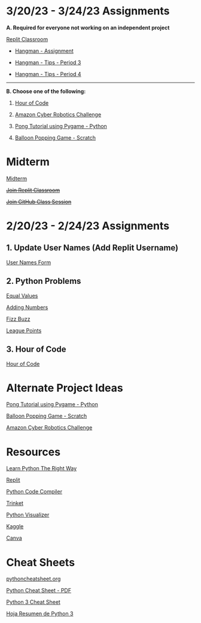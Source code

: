 
# 3/20/23 - 3/24/23 Assignments

**A. Required for everyone not working on an independent project**

[Replit Classroom](https://replit.com/teams/join/ciwokbvrowmmulyjrztgezuxhnyrnvgj-whs-spring-2023)

- [Hangman - Assignment](https://replit.com/@whs-spring-2023/Hangman-Assignment)

- [Hangman - Tips - Period 3](https://github.com/mswhitby/hangman/tree/period_3)

- [Hangman - Tips - Period 4](https://github.com/mswhitby/hangman/tree/period_4)

----
**B. Choose one of the following:**

1. [Hour of Code](https://hourofcode.com/us)

2. [Amazon Cyber Robotics Challenge](https://play.gocoderz.com/lp/warehouse/free.html?utm_source=AFE_LP&utm_medium=Free_access_link&utm_campaign=Amazon_Challenge)

3. [Pong Tutorial using Pygame - Python](https://www.101computing.net/pong-tutorial-using-pygame-getting-started/)

4. [Balloon Popping Game - Scratch](https://projects.raspberrypi.org/en/projects/balloons)


# Midterm

[Midterm](https://github.com/deandrawhitby/midterm/blob/main/readme.md)

~~[Join Replit Classroom](https://replit.com/teams/join/ciwokbvrowmmulyjrztgezuxhnyrnvgj-whs-spring-2023)~~

~~[Join GitHub Class Session](https://prod.liveshare.vsengsaas.visualstudio.com/join?E4D2EAD0033695AB7619CA5E2B8E2F9DDBE7)~~

# 2/20/23 - 2/24/23 Assignments

## 1. Update User Names (Add Replit Username)

[User Names Form](https://docs.google.com/forms/d/e/1FAIpQLSdKrsx23DLV96bvnDkqiVb9N97nX7iGnEMvVZ0ER8kXkspSWQ/viewform)

## 2. Python Problems

[Equal Values](https://github.com/mswhitby/equal_values)

[Adding Numbers](https://github.com/mswhitby/adding_numbers)

[Fizz Buzz](https://github.com/mswhitby/fizzbuzz)

[League Points](https://github.com/mswhitby/league_points)

## 3. Hour of Code

[Hour of Code](https://hourofcode.com/us)

# Alternate Project Ideas

[Pong Tutorial using Pygame - Python](https://www.101computing.net/pong-tutorial-using-pygame-getting-started/)

[Balloon Popping Game - Scratch](https://projects.raspberrypi.org/en/projects/balloons)

[Amazon Cyber Robotics Challenge](https://play.gocoderz.com/lp/warehouse/free.html?utm_source=AFE_LP&utm_medium=Free_access_link&utm_campaign=Amazon_Challenge)


# Resources

[Learn Python The Right Way](https://learnpythontherightway.com/#read)

[Replit](https://replit.com/team/whs-tbirds)

[Python Code Compiler](https://www.onlinegdb.com/)

[Trinket](https://trinket.io/library/trinkets/create?lang=python3)

[Python Visualizer](https://pythontutor.com/visualize.html#mode=edit)

[Kaggle](https://www.kaggle.com/)

[Canva](https://www.canva.com/brand/join?token=iPrenhf0dFJZAWE5VFeLBg&brandingVariant=edu&referrer=team-invite)

# Cheat Sheets

[pythoncheatsheet.org](https://www.pythoncheatsheet.org/)

[Python Cheat Sheet - PDF](https://websitesetup.org/wp-content/uploads/2021/04/Python-cheat-sheet-April-2021.pdf)

[Python 3 Cheat Sheet](https://perso.limsi.fr/pointal/_media/python:cours:mementopython3-english.pdf)

[Hoja Resumen de Python 3](https://perso.limsi.fr/pointal/_media/python:cours:mementopython3-espanol.pdf)






